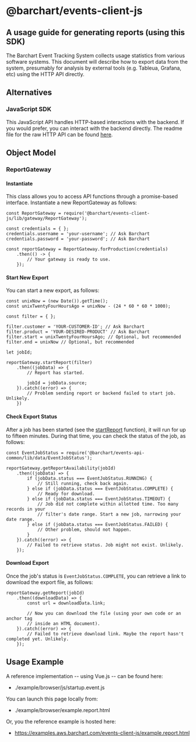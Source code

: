 # @barchart/events-client-js
## A usage guide for generating reports (using this SDK)

The Barchart Event Tracking System collects usage statistics from various software systems. This document will describe how to export data from the system, presumably for analysis by external tools (e.g. Tableua, Grafana, etc) using the HTTP API directly.

## Alternatives

### JavaScript SDK

This JavaScript API handles HTTP-based interactions with the backend. If you would prefer, you can interact with the backend directly. The readme file for the raw HTTP API can be found [here](https://github.com/barchart/events-client-js/blob/master/README_API.md).

## Object Model

### ReportGateway

#### Instantiate

This class allows you to access API functions through a promise-based interface. Instantiate a new ReportGateway as follows:

~~~~
const ReportGateway = require('@barchart/events-client-js/lib/gateway/ReportGateway');

const credentials = { };
credentials.username = 'your-username'; // Ask Barchart
credentials.password = 'your-password'; // Ask Barchart

const reportGateway = ReportGateway.forProduction(credentials)
	.then(() -> {
		// Your gateway is ready to use.
	});
~~~~

#### Start New Export

You can start a new export, as follows:

~~~~
const unixNow = (new Date()).getTime();
const unixTwentyFourHoursAgo = unixNow - (24 * 60 * 60 * 1000);

const filter = { };

filter.customer = 'YOUR-CUSTOMER-ID'; // Ask Barchart
filter.product = 'YOUR-DESIRED-PRODUCT' // Ask Barchart
filter.start = unixTwentyFourHoursAgo; // Optional, but recommended
filter.end = unixNow // Optional, but recommended

let jobId;

reportGateway.startReport(filter)
	.then((jobData) => {
		// Report has started.

		jobId = jobData.source;
	}).catch((error) => {
		// Problem sending report or backend failed to start job. Unlikely.
	})
~~~~

#### Check Export Status

After a job has been started (see the [startReport](#start-new-export) function), it will run for up to fifteen minutes. During that time, you can check the status of the job, as follows:

~~~~
const EventJobStatus = require('@barchart/events-api-common/lib/data/EventJobStatus');

reportGateway.getReportAvailability(jobId)
	.then((jobData) => {
		if (jobData.status === EventJobStatus.RUNNING) {
			// Still running, check back again.
		} else if (jobData.status === EventJobStatus.COMPLETE) {
			// Ready for download.
		} else if (jobData.status === EventJobStatus.TIMEOUT) {
			// Job did not complete within allotted time. Too many records in your
			// filter's date range. Start a new job, narrowing your date range.
		} else if (jobData.status === EventJobStatus.FAILED) {
			// Other problem, should not happen.
		}
	}).catch((error) => {
		// Failed to retrieve status. Job might not exist. Unlikely.
	});
~~~~

#### Download Export

Once the job's status is `EventJobStatus.COMPLETE`, you can retrieve a link to download the export file, as follows:

~~~~
reportGateway.getReport(jobId)
	.then((downloadData) => {
		const url = downloadData.link;

		// Now you can download the file (using your own code or an anchor tag
		// inside an HTML document).
	}).catch((error) => {
		// Failed to retrieve download link. Maybe the report hasn't completed yet. Unlikely.
	});
~~~~

## Usage Example

A reference implementation -- using Vue.js -- can be found here:

* ./example/browser/js/startup.event.js

You can launch this page locally from:

* ./example/browser/example.report.html

Or, you the reference example is hosted here:

* https://examples.aws.barchart.com/events-client-js/example.report.html




